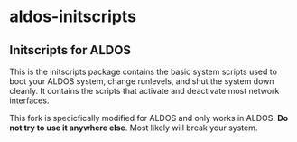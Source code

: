 # aldos-initscripts
## Initscripts for ALDOS

This is the initscripts package contains the basic system scripts used to boot your ALDOS system, change runlevels, and shut the system down cleanly.  It contains the scripts that activate and deactivate most network interfaces.

This fork is specicfically modified for ALDOS and only works in ALDOS. __Do not try to use it anywhere else__. Most likely will break your system.
